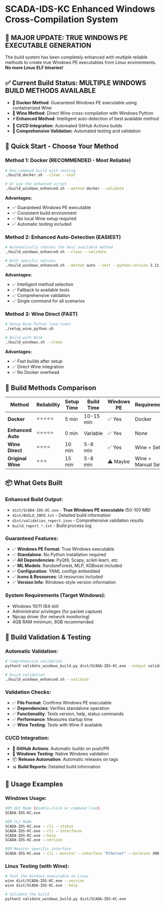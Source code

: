 # SCADA-IDS-KC Enhanced Windows Cross-Compilation System

## 🚀 **MAJOR UPDATE: TRUE WINDOWS PE EXECUTABLE GENERATION**

The build system has been completely enhanced with multiple reliable methods to create true Windows PE executables from Linux environments. **No more Linux ELF binaries!**

## ✅ **Current Build Status: MULTIPLE WINDOWS BUILD METHODS AVAILABLE**

- **🐳 Docker Method**: Guaranteed Windows PE executable using containerized Wine
- **🍷 Wine Method**: Direct Wine cross-compilation with Windows Python
- **⚡ Enhanced Method**: Intelligent auto-detection of best available method
- **🤖 CI/CD Integration**: Automated GitHub Actions builds
- **🧪 Comprehensive Validation**: Automated testing and validation

## 🎯 **Quick Start - Choose Your Method**

### Method 1: Docker (RECOMMENDED - Most Reliable)

```bash
# One-command build with testing
./build_docker.sh --clean --test

# Or use the enhanced script
./build_windows_enhanced.sh --method docker --validate
```

**Advantages:**
- ✅ Guaranteed Windows PE executable
- ✅ Consistent build environment
- ✅ No local Wine setup required
- ✅ Automatic testing included

### Method 2: Enhanced Auto-Detection (EASIEST)

```bash
# Automatically chooses the best available method
./build_windows_enhanced.sh --clean --validate

# With specific options
./build_windows_enhanced.sh --method auto --test --python-version 3.11.9
```

**Advantages:**
- ✅ Intelligent method selection
- ✅ Fallback to available tools
- ✅ Comprehensive validation
- ✅ Single command for all scenarios

### Method 3: Wine Direct (FAST)

```bash
# Setup Wine Python (one-time)
./setup_wine_python.sh

# Build with Wine
./build_windows.sh --clean
```

**Advantages:**
- ✅ Fast builds after setup
- ✅ Direct Wine integration
- ✅ No Docker overhead

## 🔧 **Build Methods Comparison**

| Method | Reliability | Setup Time | Build Time | Windows PE | Requirements |
|--------|-------------|------------|------------|------------|--------------|
| **Docker** | ⭐⭐⭐⭐⭐ | 5 min | 10-15 min | ✅ Yes | Docker |
| **Enhanced Auto** | ⭐⭐⭐⭐⭐ | 0 min | Variable | ✅ Yes | None |
| **Wine Direct** | ⭐⭐⭐⭐ | 10 min | 5-8 min | ✅ Yes | Wine + Setup |
| **Original Wine** | ⭐⭐⭐ | 15 min | 5-8 min | ⚠️ Maybe | Wine + Manual Setup |

## 📦 **What Gets Built**

### **Enhanced Build Output:**
- `dist/SCADA-IDS-KC.exe` - **True Windows PE executable** (50-100 MB)
- `dist/BUILD_INFO.txt` - Detailed build information
- `dist/validation_report.json` - Comprehensive validation results
- `build_report_*.txt` - Build process log

### **Guaranteed Features:**
- ✅ **Windows PE Format**: True Windows executable
- ✅ **Standalone**: No Python installation required
- ✅ **All Dependencies**: PyQt6, Scapy, scikit-learn, etc.
- ✅ **ML Models**: RandomForest, MLP, XGBoost included
- ✅ **Configuration**: YAML configs embedded
- ✅ **Icons & Resources**: UI resources included
- ✅ **Version Info**: Windows-style version information

### **System Requirements (Target Windows):**
- Windows 10/11 (64-bit)
- Administrator privileges (for packet capture)
- Npcap driver (for network monitoring)
- 4GB RAM minimum, 8GB recommended

## 🧪 **Build Validation & Testing**

### **Automatic Validation:**
```bash
# Comprehensive validation
python3 validate_windows_build.py dist/SCADA-IDS-KC.exe --output validation_report.json

# Quick validation
./build_windows_enhanced.sh --validate
```

### **Validation Checks:**
- ✅ **File Format**: Confirms Windows PE executable
- ✅ **Dependencies**: Verifies standalone operation
- ✅ **Functionality**: Tests version, help, status commands
- ✅ **Performance**: Measures startup time
- ✅ **Wine Testing**: Tests with Wine if available

### **CI/CD Integration:**
- 🤖 **GitHub Actions**: Automatic builds on push/PR
- 🧪 **Windows Testing**: Native Windows validation
- 📦 **Release Automation**: Automatic releases on tags
- 📊 **Build Reports**: Detailed build information

## 🚀 **Usage Examples**

### **Windows Usage:**
```cmd
REM GUI Mode (Double-click or command line)
SCADA-IDS-KC.exe

REM CLI Mode
SCADA-IDS-KC.exe --cli --status
SCADA-IDS-KC.exe --cli --interfaces
SCADA-IDS-KC.exe --help
SCADA-IDS-KC.exe --version

REM Monitor specific interface
SCADA-IDS-KC.exe --cli --monitor --interface "Ethernet" --duration 300
```

### **Linux Testing (with Wine):**
```bash
# Test the Windows executable on Linux
wine dist/SCADA-IDS-KC.exe --version
wine dist/SCADA-IDS-KC.exe --help

# Validate the build
python3 validate_windows_build.py dist/SCADA-IDS-KC.exe
```